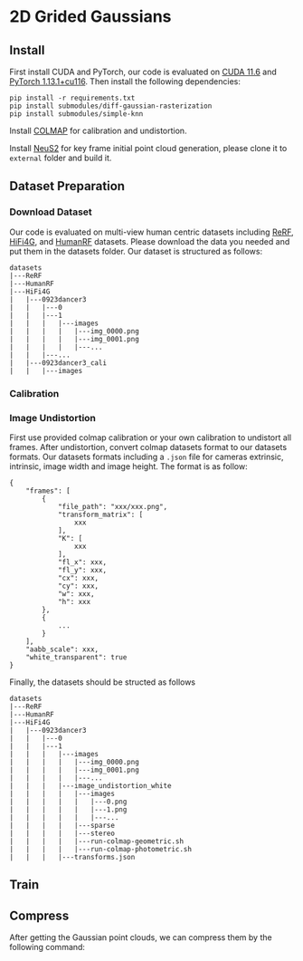 # 2D Grided Gaussians

## Install
First install CUDA and PyTorch, our code is evaluated on [CUDA 11.6](https://developer.nvidia.com/cuda-11-6-2-download-archive) and [PyTorch 1.13.1+cu116](https://pytorch.org/get-started/previous-versions/#v1131). Then install the following dependencies:
```
pip install -r requirements.txt
pip install submodules/diff-gaussian-rasterization
pip install submodules/simple-knn
```

Install [COLMAP](https://colmap.github.io/install.html) for calibration and undistortion. 

Install [NeuS2](https://github.com/19reborn/NeuS2/) for key frame initial point cloud generation, please clone it to `external` folder and build it. 





## Dataset Preparation

### Download Dataset

Our code is evaluated on multi-view human centric datasets including [ReRF](https://github.com/aoliao12138/ReRF_Dataset), [HiFi4G](https://github.com/moqiyinlun/HiFi4G_Dataset), and [HumanRF](https://synthesiaresearch.github.io/humanrf/#dataset) datasets. Please download the data you needed and put them in the datasets folder. Our dataset is structured as follows:
```
datasets
|---ReRF
|---HumanRF
|---HiFi4G
|   |---0923dancer3
|   |   |---0
|   |   |---1
|   |   |   |---images
|   |   |   |   |---img_0000.png
|   |   |   |   |---img_0001.png
|   |   |   |   |---...
|   |   |---...
|   |---0923dancer3_cali
|   |   |---images
```

### Calibration



### Image Undistortion

First use provided colmap calibration or your own calibration to undistort all frames. After undistortion, convert colmap datasets format to our datasets formats. Our datasets formats including a `.json` file for cameras extrinsic, intrinsic, image width and image height. The format is as follow:
```
{
    "frames": [
        {
            "file_path": "xxx/xxx.png", 
            "transform_matrix": [
                xxx
            ], 
            "K": [
                xxx
            ],
            "fl_x": xxx, 
            "fl_y": xxx,
            "cx": xxx,
            "cy": xxx,
            "w": xxx,
            "h": xxx
        }, 
        {
            ...
        }
    ], 
    "aabb_scale": xxx, 
    "white_transparent": true
}
```

Finally, the datasets should be structed as follows
```
datasets
|---ReRF
|---HumanRF
|---HiFi4G
|   |---0923dancer3
|   |   |---0
|   |   |---1
|   |   |   |---images
|   |   |   |   |---img_0000.png
|   |   |   |   |---img_0001.png
|   |   |   |   |---...
|   |   |   |---image_undistortion_white
|   |   |   |   |---images
|   |   |   |   |   |---0.png
|   |   |   |   |   |---1.png
|   |   |   |   |   |---...
|   |   |   |   |---sparse
|   |   |   |   |---stereo
|   |   |   |   |---run-colmap-geometric.sh
|   |   |   |   |---run-colmap-photometric.sh
|   |   |   |---transforms.json
```
## Train



## Compress

After getting the Gaussian point clouds, we can compress them by the following command:
```

```